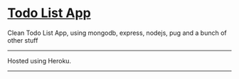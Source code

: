 [Todo List App](https://todo.richardmiddleton.me)
======

Clean Todo List App, using mongodb, express, nodejs, pug and a bunch of other stuff

---

Hosted using Heroku.

---
